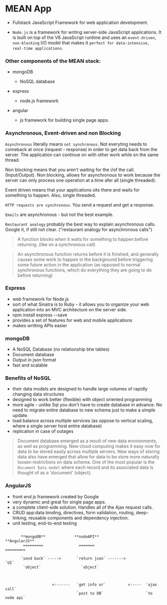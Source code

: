 # MEAN App   

- Fullstack JavaScript Framework for web application development.

- `Node.js` is a framework for writing server-side JavaScript applications. 
  It is built on top of the V8 JavaScript runtime and uses an `event-driven`,
  `non-blocking` I/O model that makes it `perfect for data-intensive, real-time applications`.

 ### Other components of the MEAN stack:

- mongoDB
 	- NoSQL database

- express
	- node.js framework

- angular
	- js framework for building single page apps.
 

### Asynchronous, Event-driven and non Blocking

`Asynchronous` literally means `not synchronous`. Not everyting needs
 to comeback at once (request - response) in order to get data back from the server.
 The application can continue on with other work while on the same thread.
 
 Non blocking means that you aren't waiting for the i/of the call.
 (Input/Output). Non blocking, allows for asynchronous to work 
 because the server can only process one operation at a time afer all (single threaded).

 Event driven means that your applications sits there and waits for
 something to happen. Also, single threaded.

`HTTP requests are synchronous`. You send a request and get a response.

`Emails` are asynchronous - but not the best example.

 `Restaurant analogy` probably the best way to explain asynchronous calls.
 Google it, if still not clear. ("restaurant analogy for asynchronous calls")



> A function blocks when it waits for something to happen before returning. 
> (like on a synchronous call)	

> An asynchronous function returns before it is finished, and generally 
> causes some work to happen in the background before triggering some future 
> action in the application (as opposed to normal synchronous functions, 
> which do everything they are going to do before returning)



### Express

- web framework for Node.js 
- sort of what Sinatra is to Ruby - it allows you to organize your web
  application into an MVC architecture on the server side.
- npm install express --save
- provides a set of features for web and mobile applications
- makes writting APIs easier


### mongoDB

- A NoSQL Database (no relationship btw tables)
- Document database
- Output in json format
- fast and scalable 

### Benefits of NoSQL

- their data models are designed to handle large volumes of rapidly
  changing data structures
- designed to work better (flexible) with object oriented programming
- more agile - unlike Sql you don't have to create database in advance.
  No need to migrate entire database to new schema just to make a simple
  update.
- load balance across multiple services (as oppose to vertical scaling,
  where a single server host entire database)
- replication in case of outages


> Document database emerged as a result of new data environments, as well
  as programming. New cloud computing makes it easy now for data to be 
  stored easily across multiple servers. New ways of storing data also have
  emerged that allow for data to be store more naturally loosen restrictions
  on data schema. One of the most popular is the `Document Data model` where
  each record and its associated data is thought of as a 'document' (object).


### AngularJS

- front end js framework created by Google
- very dynamic and great for single page apps.
- a complete client-side solution. Handles all of the Ajax request calls.
- CRUD app:data binding, directives, form validation, routing, deep-linking,
  reusable components and dependency injection.
- unit testing, end-to-end testing



```
		
	   **mongoDB**  		   **nodeAPI**					  **AngularJS**
		=========				 =======						=========

       `send back` ----->     	`return json` -------> 			   `UI`
		`object`                  `object`



					 <-------   `get info or`          <-----  `ajax call` 	
							    `post to DB`				   `to node api`

```














